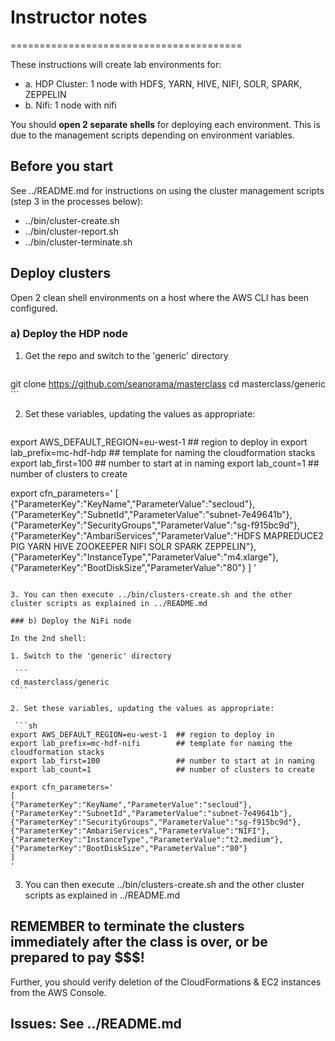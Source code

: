 # Instructor notes
========================================

These instructions will create lab environments for:

  - a. HDP Cluster: 1 node with HDFS, YARN, HIVE, NIFI, SOLR, SPARK, ZEPPELIN
  - b. Nifi: 1 node with nifi

You should **open 2 separate shells** for deploying each environment. This is due to the management scripts depending on environment variables.

## Before you start

See ../README.md for instructions on using the cluster management scripts (step 3 in the processes below):

  - ../bin/cluster-create.sh
  - ../bin/cluster-report.sh
  - ../bin/cluster-terminate.sh

## Deploy clusters
Open 2 clean shell environments on a host where the AWS CLI has been configured.

### a) Deploy the HDP node

1. Get the repo and switch to the 'generic' directory

    ```
git clone https://github.com/seanorama/masterclass
cd masterclass/generic
    ```

2. Set these variables, updating the values as appropriate:

   ```sh
export AWS_DEFAULT_REGION=eu-west-1  ## region to deploy in
export lab_prefix=mc-hdf-hdp         ## template for naming the cloudformation stacks
export lab_first=100                 ## number to start at in naming
export lab_count=1                   ## number of clusters to create

export cfn_parameters='
[
  {"ParameterKey":"KeyName","ParameterValue":"secloud"},
  {"ParameterKey":"SubnetId","ParameterValue":"subnet-7e49641b"},
  {"ParameterKey":"SecurityGroups","ParameterValue":"sg-f915bc9d"},
  {"ParameterKey":"AmbariServices","ParameterValue":"HDFS MAPREDUCE2 PIG YARN HIVE ZOOKEEPER NIFI SOLR SPARK ZEPPELIN"},
  {"ParameterKey":"InstanceType","ParameterValue":"m4.xlarge"},
  {"ParameterKey":"BootDiskSize","ParameterValue":"80"}
]
'
   ```

3. You can then execute ../bin/clusters-create.sh and the other cluster scripts as explained in ../README.md

### b) Deploy the NiFi node

In the 2nd shell:

1. Switch to the 'generic' directory

    ```
cd masterclass/generic
    ```

2. Set these variables, updating the values as appropriate:

    ```sh
export AWS_DEFAULT_REGION=eu-west-1  ## region to deploy in
export lab_prefix=mc-hdf-nifi        ## template for naming the cloudformation stacks
export lab_first=100                 ## number to start at in naming
export lab_count=1                   ## number of clusters to create

export cfn_parameters='
[
  {"ParameterKey":"KeyName","ParameterValue":"secloud"},
  {"ParameterKey":"SubnetId","ParameterValue":"subnet-7e49641b"},
  {"ParameterKey":"SecurityGroups","ParameterValue":"sg-f915bc9d"},
  {"ParameterKey":"AmbariServices","ParameterValue":"NIFI"},
  {"ParameterKey":"InstanceType","ParameterValue":"t2.medium"},
  {"ParameterKey":"BootDiskSize","ParameterValue":"80"}
]
'
   ```

3. You can then execute ../bin/clusters-create.sh and the other cluster scripts as explained in ../README.md

## REMEMBER to terminate the clusters immediately after the class is over, or be prepared to pay $$$!

Further, you should verify deletion of the CloudFormations & EC2 instances from the AWS Console.

## Issues: See ../README.md
